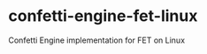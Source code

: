 confetti-engine-fet-linux
=========================

Confetti Engine implementation for FET on Linux
